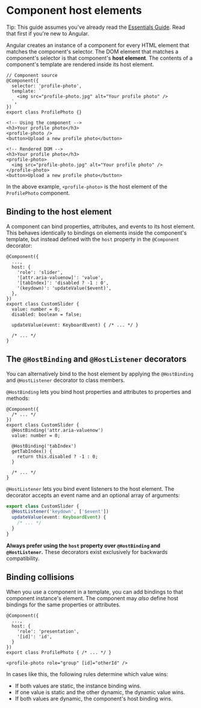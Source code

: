 # Component host elements

Tip: This guide assumes you've already read the [Essentials Guide](essentials). Read that first if you're new to Angular.

Angular creates an instance of a component for every HTML element that matches the component's
selector. The DOM element that matches a component's selector is that component's **host element**.
The contents of a component's template are rendered inside its host element.

```angular-ts
// Component source
@Component({
  selector: 'profile-photo',
  template: `
    <img src="profile-photo.jpg" alt="Your profile photo" />
  `,
})
export class ProfilePhoto {}
```

```angular-html
<!-- Using the component -->
<h3>Your profile photo</h3>
<profile-photo />
<button>Upload a new profile photo</button>
```

```angular-html
<!-- Rendered DOM -->
<h3>Your profile photo</h3>
<profile-photo>
  <img src="profile-photo.jpg" alt="Your profile photo" />
</profile-photo>
<button>Upload a new profile photo</button>
```

In the above example, `<profile-photo>` is the host element of the `ProfilePhoto` component.

## Binding to the host element

A component can bind properties, attributes, and events to its host element. This behaves
identically to bindings on elements inside the component's template, but instead defined with
the `host` property in the `@Component` decorator:

```angular-ts
@Component({
  ...,
  host: {
    'role': 'slider',
    '[attr.aria-valuenow]': 'value',
    '[tabIndex]': 'disabled ? -1 : 0',
    '(keydown)': 'updateValue($event)',
  },
})
export class CustomSlider {
  value: number = 0;
  disabled: boolean = false;

  updateValue(event: KeyboardEvent) { /* ... */ }

  /* ... */
}
```

## The `@HostBinding` and `@HostListener` decorators

You can alternatively bind to the host element by applying the `@HostBinding` and `@HostListener`
decorator to class members.

`@HostBinding` lets you bind host properties and attributes to properties and methods:

```angular-ts
@Component({
  /* ... */
})
export class CustomSlider {
  @HostBinding('attr.aria-valuenow')
  value: number = 0;

  @HostBinding('tabIndex')
  getTabIndex() {
    return this.disabled ? -1 : 0;
  }

  /* ... */
}
```

`@HostListener` lets you bind event listeners to the host element. The decorator accepts an event
name and an optional array of arguments:

```ts
export class CustomSlider {
  @HostListener('keydown', ['$event'])
  updateValue(event: KeyboardEvent) {
    /* ... */
  }
}
```

**Always prefer using the `host` property over `@HostBinding` and `@HostListener`.** These
decorators exist exclusively for backwards compatibility.

## Binding collisions

When you use a component in a template, you can add bindings to that component instance's element.
The component may _also_ define host bindings for the same properties or attributes.

```angular-ts
@Component({
  ...,
  host: {
    'role': 'presentation',
    '[id]': 'id',
  }
})
export class ProfilePhoto { /* ... */ }
```

```angular-html
<profile-photo role="group" [id]="otherId" />
```

In cases like this, the following rules determine which value wins:

- If both values are static, the instance binding wins.
- If one value is static and the other dynamic, the dynamic value wins.
- If both values are dynamic, the component's host binding wins.
